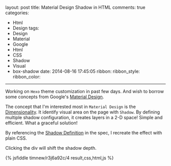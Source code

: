 layout: post
title: Material Design Shadow in HTML
comments: true
categories:
  - Html
  - Design
tags:
  - Design
  - Material
  - Google
  - Html
  - CSS
  - Shadow
  - Visual
  - box-shadow
date: 2014-08-16 17:45:05
ribbon:
ribbon_style:
ribbon_color:
---

Working on `Hexo` theme customization in past few days. And wish to borrow some concepts from Google's [Material Design].

The concept that I'm interested most in `Material Design` is the [Dimensionality]. It identify visual area on the page with `Shadow`.
By defining multiple shadow configuration, it creates layers in a 2-D space! Simple and efficient. What a graceful solution!

By referencing the [Shadow Definition] in the spec, I recreate the effect with plain CSS.

Clicking the div will shift the shadow depth.

{% jsfiddle timnew/r3j6a92c/4 result,css,html,js %}


[Material Design]: http://www.google.com/design/spec/material-design/introduction.html
[Dimensionality]: http://www.google.com/design/spec/layout/layout-principles.html#layout-principles-dimensionality
[Shadow Definition]: http://www.google.com/design/spec/layout/layout-principles.html#dimensionality-%20Shadows-1
